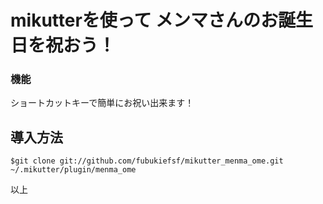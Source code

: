 # mikutterを使って メンマさんのお誕生日を祝おう！
### 機能

ショートカットキーで簡単にお祝い出来ます！

## 導入方法
```$git clone git://github.com/fubukiefsf/mikutter_menma_ome.git ~/.mikutter/plugin/menma_ome```


以上
